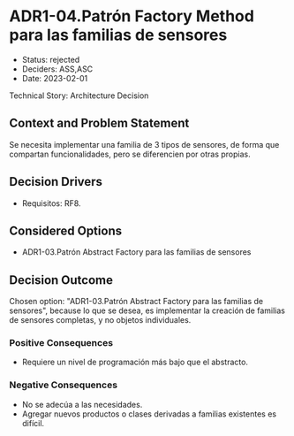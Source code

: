 # ADR1-04.Patrón Factory Method para las familias de sensores

* Status: rejected
* Deciders: ASS,ASC
* Date: 2023-02-01

Technical Story: Architecture Decision

## Context and Problem Statement

Se necesita implementar una familia de 3 tipos de sensores, de forma que compartan funcionalidades, pero se diferencien por otras propias.

## Decision Drivers

* Requisitos: RF8.

## Considered Options

* ADR1-03.Patrón Abstract Factory para las familias de sensores

## Decision Outcome

Chosen option: "ADR1-03.Patrón Abstract Factory para las familias de sensores", because lo que se desea, es implementar la creación de familias de sensores completas, y no objetos individuales.

### Positive Consequences

* Requiere un nivel de programación más bajo que el abstracto.

### Negative Consequences

* No se adecúa a las necesidades.
* Agregar nuevos productos o clases derivadas a familias existentes es difícil.
